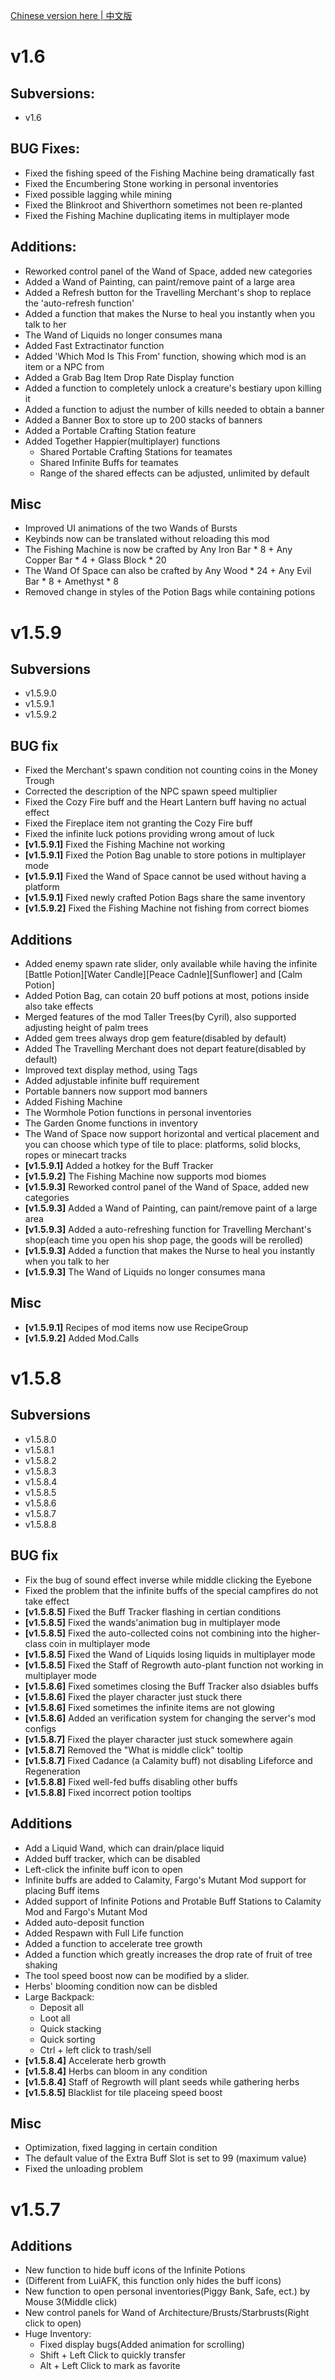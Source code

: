 [Chinese version here | 中文版](ChangeLog.md)

# v1.6
## Subversions:
- v1.6
## BUG Fixes:
- Fixed the fishing speed of the Fishing Machine being dramatically fast
- Fixed the Encumbering Stone working in personal inventories
- Fixed possible lagging while mining
- Fixed the Blinkroot and Shiverthorn sometimes not been re-planted
- Fixed the Fishing Machine duplicating items in multiplayer mode
## Additions:
- Reworked control panel of the Wand of Space, added new categories
- Added a Wand of Painting, can paint/remove paint of a large area
- Added a Refresh button for the Travelling Merchant's shop to replace the 'auto-refresh function'
- Added a function that makes the Nurse to heal you instantly when you talk to her
- The Wand of Liquids no longer consumes mana
- Added Fast Extractinator function
- Added 'Which Mod Is This From' function, showing which mod is an item or a NPC from
- Added a Grab Bag Item Drop Rate Display function
- Added a function to completely unlock a creature's bestiary upon killing it
- Added a function to adjust the number of kills needed to obtain a banner
- Added a Banner Box to store up to 200 stacks of banners
- Added a Portable Crafting Station feature
- Added Together Happier(multiplayer) functions
  - Shared Portable Crafting Stations for teamates
  - Shared Infinite Buffs for teamates
  - Range of the shared effects can be adjusted, unlimited by default
## Misc
- Improved UI animations of the two Wands of Bursts
- Keybinds now can be translated without reloading this mod
- The Fishing Machine is now be crafted by Any Iron Bar * 8 + Any Copper Bar * 4 + Glass Block * 20
- The Wand Of Space can also be crafted by Any Wood * 24 + Any Evil Bar * 8 + Amethyst * 8
- Removed change in styles of the Potion Bags while containing potions

# v1.5.9
## Subversions
- v1.5.9.0
- v1.5.9.1
- v1.5.9.2
## BUG fix
- Fixed the Merchant's spawn condition not counting coins in the Money Trough
- Corrected the description of the NPC spawn speed multiplier
- Fixed the Cozy Fire buff and the Heart Lantern buff having no actual effect
- Fixed the Fireplace item not granting the Cozy Fire buff
- Fixed the infinite luck potions providing wrong amout of luck
- **[v1.5.9.1]** Fixed the Fishing Machine not working
- **[v1.5.9.1]** Fixed the Potion Bag unable to store potions in multiplayer mode
- **[v1.5.9.1]** Fixed the Wand of Space cannot be used without having a platform
- **[v1.5.9.1]** Fixed newly crafted Potion Bags share the same inventory
- **[v1.5.9.2]** Fixed the Fishing Machine not fishing from correct biomes
## Additions
- Added enemy spawn rate slider, only available while having the infinite [Battle Potion][Water Candle][Peace Cadnle][Sunflower] and [Calm Potion]
- Added Potion Bag, can cotain 20 buff potions at most, potions inside also take effects
- Merged features of the mod Taller Trees(by Cyril), also supported adjusting height of palm trees
- Added gem trees always drop gem feature(disabled by default)
- Added The Travelling Merchant does not depart feature(disabled by default)
- Improved text display method, using Tags
- Added adjustable infinite buff requirement
- Portable banners now support mod banners
- Added Fishing Machine
- The Wormhole Potion functions in personal inventories
- The Garden Gnome functions in inventory
- The Wand of Space now support horizontal and vertical placement and you can choose which type of tile to place: platforms, solid blocks, ropes or minecart tracks
- **[v1.5.9.1]** Added a hotkey for the Buff Tracker
- **[v1.5.9.2]** The Fishing Machine now supports mod biomes
- **[v1.5.9.3]** Reworked control panel of the Wand of Space, added new categories
- **[v1.5.9.3]** Added a Wand of Painting, can paint/remove paint of a large area
- **[v1.5.9.3]** Added a auto-refreshing function for Travelling Merchant's shop(each time you open his shop page, the goods will be rerolled)
- **[v1.5.9.3]** Added a function that makes the Nurse to heal you instantly when you talk to her
- **[v1.5.9.3]** The Wand of Liquids no longer consumes mana
## Misc
- **[v1.5.9.1]** Recipes of mod items now use RecipeGroup
- **[v1.5.9.2]** Added Mod.Calls

# v1.5.8
## Subversions
- v1.5.8.0
- v1.5.8.1
- v1.5.8.2
- v1.5.8.3
- v1.5.8.4
- v1.5.8.5
- v1.5.8.6
- v1.5.8.7
- v1.5.8.8
## BUG fix
- Fix the bug of sound effect inverse while middle clicking the Eyebone
- Fixed the problem that the infinite buffs of the special campfires do not take effect
- **[v1.5.8.5]** Fixed the Buff Tracker flashing in certian conditions
- **[v1.5.8.5]** Fixed the wands'animation bug in multiplayer mode
- **[v1.5.8.5]** Fixed the auto-collected coins not combining into the higher-class coin in multiplayer mode
- **[v1.5.8.5]** Fixed the Wand of Liquids losing liquids in multiplayer mode
- **[v1.5.8.5]** Fixed the Staff of Regrowth auto-plant function not working in multiplayer mode
- **[v1.5.8.6]** Fixed sometimes closing the Buff Tracker also dsiables buffs
- **[v1.5.8.6]** Fixed the player character just stuck there
- **[v1.5.8.6]** Fixed sometimes the infinite items are not glowing
- **[v1.5.8.6]** Added an verification system for changing the server's mod configs
- **[v1.5.8.7]** Fixed the player character just stuck somewhere again
- **[v1.5.8.7]** Removed the "What is middle click" tooltip
- **[v1.5.8.7]** Fixed Cadance (a Calamity buff) not disabling Lifeforce and Regeneration
- **[v1.5.8.8]** Fixed well-fed buffs disabling other buffs
- **[v1.5.8.8]** Fixed incorrect potion tooltips
## Additions
- Add a Liquid Wand, which can drain/place liquid
- Added buff tracker, which can be disabled
- Left-click the infinite buff icon to open
- Infinite buffs are added to Calamity, Fargo's Mutant Mod support for placing Buff items
- Added support of Infinite Potions and Protable Buff Stations to Calamity Mod and Fargo's Mutant Mod
- Added auto-deposit function
- Added Respawn with Full Life function
- Added a function to accelerate tree growth
- Added a function which greatly increases the drop rate of fruit of tree shaking
- The tool speed boost now can be modified by a slider.
- Herbs' blooming condition now can be disbled
- Large Backpack:
  - Deposit all
  - Loot all
  - Quick stacking
  - Quick sorting
  - Ctrl + left click to trash/sell
- **[v1.5.8.4]** Accelerate herb growth
- **[v1.5.8.4]** Herbs can bloom in any condition
- **[v1.5.8.4]** Staff of Regrowth will plant seeds while gathering herbs
- **[v1.5.8.5]** Blacklist for tile placeing speed boost
## Misc
- Optimization, fixed lagging in certain condition
- The default value of the Extra Buff Slot is set to 99 (maximum value)
- Fixed the unloading problem
# v1.5.7
## Additions
- New function to hide buff icons of the Infinite Potions
- (Different from LuiAFK, this function only hides the buff icons)
- New function to open personal inventories(Piggy Bank, Safe, ect.) by Mouse 3(Middle click)
- New control panels for Wand of Architecture/Brusts/Starbrusts(Right click to open)
- Huge Inventory:
  - Fixed display bugs(Added animation for scrolling)
  - Shift + Left Click to quickly transfer
  - Alt + Left Click to mark as favorite